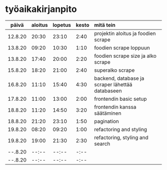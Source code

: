 # työaikakirjanpito
 
| päivä   | aloitus | lopetus | kesto |mitä tein |
| :------:|:--------|:--------|:------|:---------|
| 12.8.20 | 20:30   |  23:10  | 2:40  |projektin aloitus ja foodien scrape|
| 13.8.20 | 09:20   |  10:30  | 1:10  |foodien scrape loppuun|
| 13.8.20 | 17:40   |  20:00  | 2:20  |foodien scrape size ja alko scrape|
| 15.8.20 | 18:20   |  21:00  | 2:40  |superalko scrape|
| 16.8.20 | 11:10   |  15:40  | 4:30  |backend, database ja scraper lähettää databaseen |
| 17.8.20 | 11:00   |  13:00  | 2:00  |frontendin basic setup|
| 18.8.20 | 11:20   |  14:50  | 3:20  |frontendin kanssa säätäminen|
| 18.8.20 | 21:20   |  23:10  | 1:50  |pagination|
| 19.8.20 | 08:20   |  09:20  | 1:00  |refactoring and styling|
| 19.8.20 | 19:00   |  21:30  | 2:30  |refactoring, styling and search|
| --.8.20 | --:--   |  --:--  | -:--  ||
| --.8.20 | --:--   |  --:--  | -:--  ||